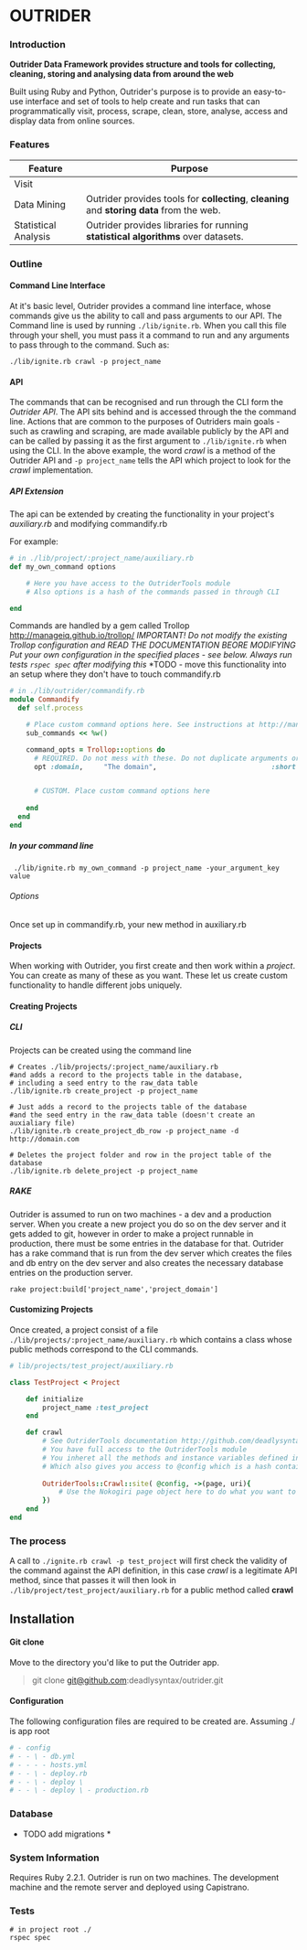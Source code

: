 # OUTRIDER

### Introduction

**Outrider Data Framework provides structure and tools for collecting, cleaning, storing and analysing data from around the web** 

Built using Ruby and Python, Outrider's purpose is to provide an easy-to-use interface and set of tools to help create and run tasks that can programmatically visit, process, scrape, clean, store, analyse, access and display data from online sources. 

### Features

| Feature | Purpose |
| ------- | ------- |
Visit | 
Data Mining | Outrider provides tools for **collecting**, **cleaning** and **storing data** from the web. 
Statistical Analysis | Outrider provides libraries for running **statistical algorithms** over datasets.
	


### Outline 
#### Command Line Interface
At it's basic level, Outrider provides a command line interface, whose commands give us the ability to call and pass arguments to our API. The Command line is used by running `./lib/ignite.rb`. When you call this file through your shell, you must pass it a command to run and any arguments to pass through to the command. Such as:

```shell
./lib/ignite.rb crawl -p project_name
```

#### API
The commands that can be recognised and run through the CLI form the *Outrider API*. The API sits behind and is accessed through the the command line. Actions that are common to the purposes of Outriders main goals - such as crawling and scraping, are made available publicly by the API and can be called by passing it as the first argument to `./lib/ignite.rb` when using the CLI. In the above example, the word *crawl* is a method of the Outrider API and `-p project_name` tells the API which project to look for the *crawl* implementation.

##### API Extension
The api can be extended by creating the functionality in your project's *auxiliary.rb* and modifying commandify.rb

For example:

```ruby
# in ./lib/project/:project_name/auxiliary.rb
def my_own_command options

	# Here you have access to the OutriderTools module
	# Also options is a hash of the commands passed in through CLI

end
```

Commands are handled by a gem called Trollop http://manageiq.github.io/trollop/
*IMPORTANT! Do not modify the existing Trollop configuration and READ THE DOCUMENTATION BEORE MODIFYING*
*Put your own configuration in the specified places - see below.*
*Always run tests `rspec spec` after modifying this*
*TODO - move this functionality into an setup where they don't have to touch commandify.rb

```ruby
# in ./lib/outrider/commandify.rb
module Commandify
  def self.process

	# Place custom command options here. See instructions at http://manageiq.github.io/trollop/
	sub_commands << %w()

	command_opts = Trollop::options do
	  # REQUIRED. Do not mess with these. Do not duplicate arguments or their short form. Run tests after modifying
	  opt :domain,     "The domain",                            :short   => "-d",  :type    => String, :default => ''


	  # CUSTOM. Place custom command options here
		
	end
  end
end
```


##### In your command line
```shell
 ./lib/ignite.rb my_own_command -p project_name -your_argument_key value
```

###### Options
Once set up in commandify.rb, your new method in auxiliary.rb

#### Projects
When working with Outrider, you first create and then work within a *project*. You can create as many of these as you want. These let us create custom functionality to handle different jobs uniquely.


#### Creating Projects
##### CLI
Projects can be created using the command line
``` shell 
# Creates ./lib/projects/:project_name/auxiliary.rb 
#and adds a record to the projects table in the database, 
# including a seed entry to the raw_data table
./lib/ignite.rb create_project -p project_name

# Just adds a record to the projects table of the database 
#and the seed entry in the raw_data table (doesn't create an auxialiary file)
./lib/ignite.rb create_project_db_row -p project_name -d http://domain.com

# Deletes the project folder and row in the project table of the database
./lib/ignite.rb delete_project -p project_name
```

##### RAKE
Outrider is assumed to run on two machines - a dev and a production server. When you create a new project you do so on the dev server and it gets added to git, however in order to make a project runnable in production, there must be some entries in the database for that. Outrider has a rake command that is run from the dev server which creates the files and db entry on the dev server and also creates the necessary database entries on the production server. 

```shell
rake project:build['project_name','project_domain']
```

#### Customizing Projects
Once created, a project consist of a file `./lib/projects/:project_name/auxiliary.rb` which contains a class whose public methods correspond to the CLI commands. 

```ruby
# lib/projects/test_project/auxiliary.rb

class TestProject < Project

	def initialize
		project_name :test_project
	end

	def crawl
		# See OutriderTools documentation http://github.com/deadlysyntax/outrider
		# You have full access to the OutriderTools module 
		# You inheret all the methods and instance variables defined in the global Project class
		# Which also gives you access to @config which is a hash containing :id, :title and :domain of the project
	
		OutriderTools::Crawl::site( @config, ->(page, uri){
      		# Use the Nokogiri page object here to do what you want to each page
    	})
	end
end
```



### The process
A call to `./ignite.rb crawl -p test_project` will first check the validity of the command against the API definition, in this case *crawl* is a legitimate API method, since that passes it will then look in `./lib/project/test_project/auxiliary.rb` for a public method called **crawl**



## Installation
#### Git clone

Move to the directory you'd like to put the Outrider app.

> git clone git@github.com:deadlysyntax/outrider.git


#### Configuration
The following configuration files are required to be created are. Assuming ./ is app root
```ruby
# - config
# - - \ - db.yml
# - - - - hosts.yml
# - - \ - deploy.rb
# - - \ - deploy \
# - - \ - deploy \ - production.rb
```


### Database
* TODO add migrations *


### System Information
Requires Ruby 2.2.1. Outrider is run on two machines. The development machine and the remote server and deployed using Capistrano. 

### Tests
```shell
# in project root ./
rspec spec
```

